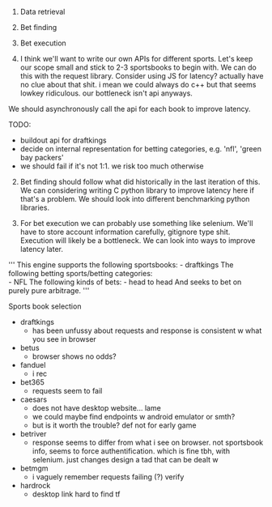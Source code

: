 1. Data retrieval
2. Bet finding
3. Bet execution 

1. I think we'll want to write our own APIs for different sports. 
Let's keep our scope small and stick to 2-3 sportsbooks to begin with.
We can do this with the request library. Consider using JS for 
latency? actually have no clue about that shit. i mean we could always do c++ 
but that seems lowkey ridiculous. our bottleneck isn't api anyways.

We should asynchronously call the api for each book to improve latency.

TODO: 
 - buildout api for draftkings
 - decide on internal representation for betting categories, e.g. 'nfl', 'green bay packers'
 - we should fail if it's not 1:1. we risk too much otherwise

2. Bet finding should follow what did historically in the last iteration of this.
We can considering writing C python library to improve latency here if that's a problem.
We should look into different benchmarking python libraries. 

3. For bet execution we can probably use something like selenium. We'll have to 
store account information carefully, gitignore type shit. Execution will likely be a bottleneck.
We can look into ways to improve latency later.

'''
This engine supports the following sportsbooks:
	- draftkings
The following betting sports/betting categories:  
	- NFL
The following kinds of bets:
	- head to head
And seeks to bet on purely pure arbitrage.
'''

Sports book selection
 - draftkings 
	- has been unfussy about requests and response is consistent w what you
 	  see in browser
 - betus 
	- browser shows no odds?
 - fanduel
	- i rec
 - bet365 
	- requests seem to fail
 - caesars 
	- does not have desktop website... lame
	- we could maybe find endpoints w android emulator or smth?
	- but is it worth the trouble? def not for early game
 - betriver
	- response seems to differ from what i see on browser. not sportsbook info,
	  seems to force authentification. which is fine tbh, with selenium. just 
	  changes design a tad that can be dealt w 
 - betmgm
	- i vaguely remember requests failing (?) verify
 - hardrock
	- desktop link hard to find tf